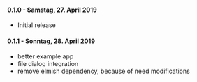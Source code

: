 #### 0.1.0 - Samstag, 27. April 2019
* Initial release
#### 0.1.1 - Sonntag, 28. April 2019
* better example app
* file dialog integration
* remove elmish dependency, because of need modifications
